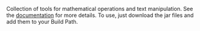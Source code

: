 Collection of tools for mathematical operations and text manipulation.
See the [documentation](https://pedrovictori.github.io/toolbox/) for more details.
To use, just download the jar files and add them to your Build Path.
